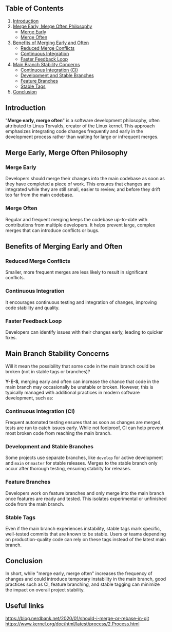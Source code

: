 ## Table of Contents
1. [Introduction](#introduction)
2. [Merge Early, Merge Often Philosophy](#merge-early-merge-often-philosophy)
   - [Merge Early](#merge-early)
   - [Merge Often](#merge-often)
3. [Benefits of Merging Early and Often](#benefits-of-merging-early-and-often)
   - [Reduced Merge Conflicts](#reduced-merge-conflicts)
   - [Continuous Integration](#continuous-integration)
   - [Faster Feedback Loop](#faster-feedback-loop)
4. [Main Branch Stability Concerns](#main-branch-stability-concerns)
   - [Continuous Integration (CI)](#continuous-integration-ci)
   - [Development and Stable Branches](#development-and-stable-branches)
   - [Feature Branches](#feature-branches)
   - [Stable Tags](#stable-tags)
5. [Conclusion](#conclusion)

## Introduction
"**Merge early, merge often**" is a software development philosophy, often attributed to Linus Torvalds, creator of the Linux kernel. This approach emphasizes integrating code changes frequently and early in the development process rather than waiting for large or infrequent merges.

## Merge Early, Merge Often Philosophy

### Merge Early
Developers should merge their changes into the main codebase as soon as they have completed a piece of work. This ensures that changes are integrated while they are still small, easier to review, and before they drift too far from the main codebase.

### Merge Often
Regular and frequent merging keeps the codebase up-to-date with contributions from multiple developers. It helps prevent large, complex merges that can introduce conflicts or bugs.

## Benefits of Merging Early and Often

### Reduced Merge Conflicts
Smaller, more frequent merges are less likely to result in significant conflicts.

### Continuous Integration
It encourages continuous testing and integration of changes, improving code stability and quality.

### Faster Feedback Loop
Developers can identify issues with their changes early, leading to quicker fixes.

## Main Branch Stability Concerns
Will it mean the possibility that some code in the main branch could be broken (not in stable tags or branches)?

**Y-E-S**, merging early and often can increase the chance that code in the main branch may occasionally be unstable or broken. However, this is typically managed with additional practices in modern software development, such as:

### Continuous Integration (CI)
Frequent automated testing ensures that as soon as changes are merged, tests are run to catch issues early. While not foolproof, CI can help prevent most broken code from reaching the main branch.

### Development and Stable Branches
Some projects use separate branches, like `develop` for active development and `main` or `master` for stable releases. Merges to the stable branch only occur after thorough testing, ensuring stability for releases.

### Feature Branches
Developers work on feature branches and only merge into the main branch once features are ready and tested. This isolates experimental or unfinished code from the main branch.

### Stable Tags
Even if the main branch experiences instability, stable tags mark specific, well-tested commits that are known to be stable. Users or teams depending on production-quality code can rely on these tags instead of the latest main branch.

## Conclusion
In short, while "merge early, merge often" increases the frequency of changes and could introduce temporary instability in the main branch, good practices such as CI, feature branching, and stable tagging can minimize the impact on overall project stability.


## Useful links
https://blog.nerdbank.net/2020/01/should-i-merge-or-rebase-in-git
https://www.kernel.org/doc/html/latest/process/2.Process.html
